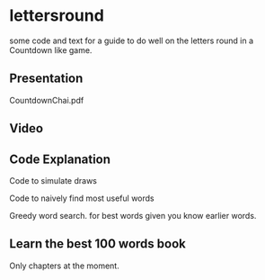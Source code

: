 # lettersround
some code and text for a guide to do well on the letters round in a Countdown like game.


## Presentation
CountdownChai.pdf

## Video


## Code Explanation

Code to simulate draws

Code to naively find most useful words

Greedy word search. for best words given you know earlier words.

## Learn the best 100 words book

Only chapters at the moment.

